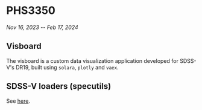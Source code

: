 # PHS3350
*Nov 16, 2023 -- Feb 17, 2024*

## Visboard

The visboard is a custom data visualization application developed for SDSS-V's DR19, built using `solara`, `plotly` and `vaex`.

## SDSS-V loaders (specutils)
See [here](https://www.github.com/astropy/specutils/pull/1107).
